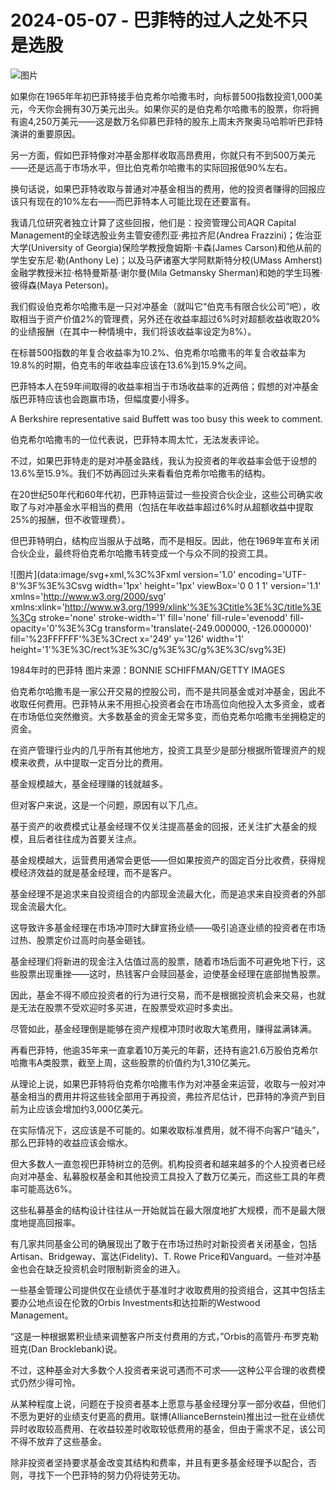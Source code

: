 # 2024-05-07 - 巴菲特的过人之处不只是选股

![图片](https://mmbiz.qpic.cn/mmbiz_png/Kfk0At8sXnxnofibQUwmIUXXgAjzmSMsQIX57FicfWaOGO4Zt3GpesiaekxIaBQW4j6jGZxGOnHicTuUocMdicpBw8A/640?wx_fmt=png&from=appmsg&tp=webp&wxfrom=5&wx_lazy=1)

如果你在1965年年初巴菲特接手伯克希尔哈撒韦时，向标普500指数投资1,000美元，今天你会拥有30万美元出头。如果你买的是伯克希尔哈撒韦的股票，你将拥有逾4,250万美元——这是数万名仰慕巴菲特的股东上周末齐聚奥马哈聆听巴菲特演讲的重要原因。

另一方面，假如巴菲特像对冲基金那样收取高昂费用，你就只有不到500万美元——还是远高于市场水平，但比伯克希尔哈撒韦的实际回报低90%左右。

换句话说，如果巴菲特收取与普通对冲基金相当的费用，他的投资者赚得的回报应该只有现在的10%左右——而巴菲特本人可能比现在还要富有。

我请几位研究者独立计算了这些回报，他们是：投资管理公司AQR Capital Management的全球选股业务主管安德烈亚·弗拉齐尼(Andrea Frazzini)；佐治亚大学(University of Georgia)保险学教授詹姆斯·卡森(James Carson)和他从前的学生安东尼·勒(Anthony Le)；以及马萨诸塞大学阿默斯特分校(UMass Amherst)金融学教授米拉·格特曼斯基·谢尔曼(Mila Getmansky Sherman)和她的学生玛雅·彼得森(Maya Peterson)。

我们假设伯克希尔哈撒韦是一只对冲基金（就叫它“伯克韦有限合伙公司”吧），收取相当于资产价值2%的管理费，另外还在收益率超过6%时对超额收益收取20%的业绩报酬（在其中一种情境中，我们将该收益率设定为8%）。

在标普500指数的年复合收益率为10.2%、伯克希尔哈撒韦的年复合收益率为19.8%的时期，伯克韦的年收益率应该在13.6%到15.9%之间。

巴菲特本人在59年间取得的收益率相当于市场收益率的近两倍；假想的对冲基金版巴菲特应该也会跑赢市场，但幅度要小得多。

A Berkshire representative said Buffett was too busy this week to comment.

伯克希尔哈撒韦的一位代表说，巴菲特本周太忙，无法发表评论。

不过，如果巴菲特走的是对冲基金路线，我认为投资者的年收益率会低于设想的13.6%至15.9%。我们不妨再回过头来看看伯克希尔哈撒韦的结构。

在20世纪50年代和60年代初，巴菲特运营过一些投资合伙企业，这些公司确实收取了与对冲基金水平相当的费用（包括在年收益率超过6%时从超额收益中提取25%的报酬，但不收管理费）。

但巴菲特明白，结构应当服从于战略，而不是相反。因此，他在1969年宣布关闭合伙企业，最终将伯克希尔哈撒韦转变成一个与众不同的投资工具。

![图片](data:image/svg+xml,%3C%3Fxml version='1.0' encoding='UTF-8'%3F%3E%3Csvg width='1px' height='1px' viewBox='0 0 1 1' version='1.1' xmlns='http://www.w3.org/2000/svg' xmlns:xlink='http://www.w3.org/1999/xlink'%3E%3Ctitle%3E%3C/title%3E%3Cg stroke='none' stroke-width='1' fill='none' fill-rule='evenodd' fill-opacity='0'%3E%3Cg transform='translate(-249.000000, -126.000000)' fill='%23FFFFFF'%3E%3Crect x='249' y='126' width='1' height='1'%3E%3C/rect%3E%3C/g%3E%3C/g%3E%3C/svg%3E)

1984年时的巴菲特 图片来源：BONNIE SCHIFFMAN/GETTY IMAGES

伯克希尔哈撒韦是一家公开交易的控股公司，而不是共同基金或对冲基金，因此不收取任何费用。巴菲特从来不用担心投资者会在市场高位向他投入太多资金，或者在市场低位突然撤资。大多数基金的资金无常多变，而伯克希尔哈撒韦坐拥稳定的资金。

在资产管理行业内的几乎所有其他地方，投资工具至少是部分根据所管理资产的规模来收费，从中提取一定百分比的费用。

基金规模越大，基金经理赚的钱就越多。

但对客户来说，这是一个问题，原因有以下几点。

基于资产的收费模式让基金经理不仅关注提高基金的回报，还关注扩大基金的规模，且后者往往成为首要关注点。

基金规模越大，运营费用通常会更低——但如果按资产的固定百分比收费，获得规模经济效益的就是基金经理，而不是客户。

基金经理不是追求来自投资组合的内部现金流最大化，而是追求来自投资者的外部现金流最大化。

这导致许多基金经理在市场冲顶时大肆宣扬业绩——吸引追逐业绩的投资者在市场过热、股票定价过高时向基金砸钱。

基金经理们将新进的现金注入估值过高的股票，随着市场后面不可避免地下行，这些股票出现重挫——这时，热钱客户会赎回基金，迫使基金经理在底部抛售股票。

因此，基金不得不顺应投资者的行为进行交易，而不是根据投资机会来交易，也就是无法在股票不受欢迎时多买进，在股票受欢迎时多卖出。

尽管如此，基金经理倒是能够在资产规模冲顶时收取大笔费用，赚得盆满钵满。

再看巴菲特，他逾35年来一直拿着10万美元的年薪，还持有逾21.6万股伯克希尔哈撒韦A类股票，截至上周，这些股票的价值约为1,310亿美元。

从理论上说，如果巴菲特将伯克希尔哈撒韦作为对冲基金来运营，收取与一般对冲基金相当的费用并将这些钱全部用于再投资，弗拉齐尼估计，巴菲特的净资产到目前为止应该会增加约3,000亿美元。

在实际情况下，这应该是不可能的。如果收取标准费用，就不得不向客户“磕头”，那么巴菲特的收益应该会缩水。

但大多数人一直忽视巴菲特树立的范例。机构投资者和越来越多的个人投资者已经向对冲基金、私募股权基金和其他投资工具投入了数万亿美元，而这些工具的年费率可能高达6%。

这些私募基金的结构设计往往从一开始就旨在最大限度地扩大规模，而不是最大限度地提高回报率。

有几家共同基金公司的确展现出了敢于在市场过热时对新投资者关闭基金，包括Artisan、Bridgeway、富达(Fidelity)、T. Rowe Price和Vanguard。一些对冲基金也会在缺乏投资机会时限制新资金的进入。

一些基金管理公司提供仅在业绩优于基准时才收取费用的投资组合，这其中包括主要办公地点设在伦敦的Orbis Investments和达拉斯的Westwood Management。

“这是一种根据累积业绩来调整客户所支付费用的方式，”Orbis的高管丹·布罗克勒班克(Dan Brocklebank)说。

不过，这种基金对大多数个人投资者来说可遇而不可求——这种公平合理的收费模式仍然少得可怜。

从某种程度上说，问题在于投资者基本上愿意与基金经理分享一部分收益，但他们不愿为更好的业绩支付更高的费用。联博(AllianceBernstein)推出过一批在业绩优异时收取较高费用、在收益较差时收取较低费用的基金，但由于需求不足，该公司不得不放弃了这些基金。

除非投资者坚持要求基金改变其结构和费率，并且有更多基金经理予以配合，否则，寻找下一个巴菲特的努力仍将徒劳无功。